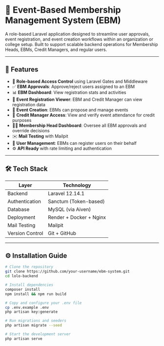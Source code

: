 # 🎯 Event-Based Membership Management System (EBM)

A role-based Laravel application designed to streamline user approvals, event registration, and event creation workflows within an organization or college setup. Built to support scalable backend operations for Membership Heads, EBMs, Credit Managers, and regular users.

---

## 🚀 Features

- 🔐 **Role-based Access Control** using Laravel Gates and Middleware
- ✅ **EBM Approvals**: Approve/reject users assigned to an EBM
- 📊 **EBM Dashboard**: View registration stats and activities
- 📝 **Event Registration Viewer**: EBM and Credit Manager can view registration data
- 🎉 **Event Creation**: EBMs can propose and manage events
- 🧾 **Credit Manager Access**: View and verify event attendance for credit purposes
- 🧑‍💼 **Membership Head Dashboard**: Oversee all EBM approvals and override decisions
- ✉️ **Mail Testing** with Mailpit
- 🔄 **User Management**: EBMs can register users on their behalf
- ⚙️ **API Ready** with rate limiting and authentication

---

## 🛠 Tech Stack

| Layer         | Technology             |
|---------------|------------------------|
| Backend       | Laravel 12.14.1        |
| Authentication| Sanctum (Token-based)  |
| Database      | MySQL (via Aiven)      |
| Deployment    | Render + Docker + Nginx|
| Mail Testing  | Mailpit                |
| Version Control | Git + GitHub         |

---

## ⚙️ Installation Guide

```bash
# Clone the repository
git clone https://github.com/your-username/ebm-system.git
cd lolo-backend

# Install dependencies
composer install
npm install && npm run build

# Copy and configure your .env file
cp .env.example .env
php artisan key:generate

# Run migrations and seeders
php artisan migrate --seed

# Start the development server
php artisan serve
